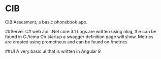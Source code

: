 # CIB
CIB Assesment, a basic phonebook app.

##Server
C# web api.
.Net core 3.1
Logs are written using nlog, the can be found in C:/temp
On startup a swagger definition page will show.
Metrics are created using prometheus and can be found on /metrics

##UI
A very basic ui that is written in Angular 9
